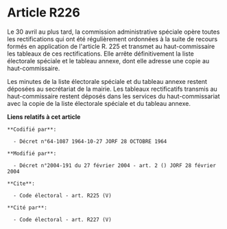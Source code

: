 # Article R226

Le 30 avril au plus tard, la commission administrative spéciale opère toutes les rectifications qui ont été régulièrement
ordonnées à la suite de recours formés en application de l'article R. 225 et transmet au haut-commissaire les tableaux de ces
rectifications. Elle arrête définitivement la liste électorale spéciale et le tableau annexe, dont elle adresse une copie au
haut-commissaire.

Les minutes de la liste électorale spéciale et du tableau annexe restent déposées au secrétariat de la mairie. Les tableaux
rectificatifs transmis au haut-commissaire restent déposés dans les services du haut-commissariat avec la copie de la liste
électorale spéciale et du tableau annexe.

**Liens relatifs à cet article**

	**Codifié par**:

	  - Décret n°64-1087 1964-10-27 JORF 28 OCTOBRE 1964

	**Modifié par**:

	  - Décret n°2004-191 du 27 février 2004 - art. 2 () JORF 28 février 2004

	**Cite**:

	  - Code électoral - art. R225 (V)

	**Cité par**:

	  - Code électoral - art. R227 (V)
